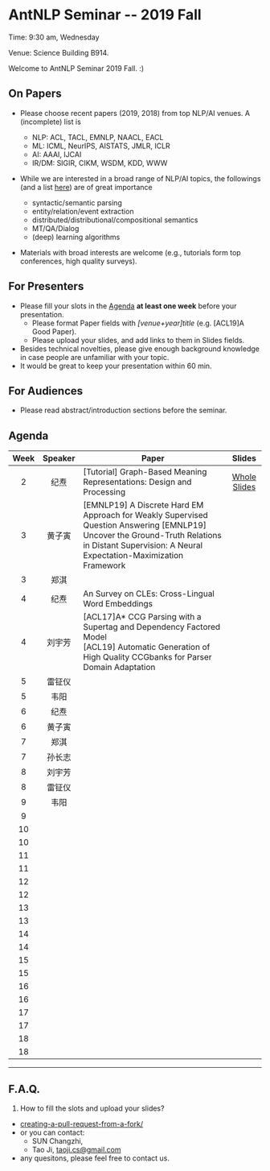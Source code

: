  # AntNLP Seminar -- 2019 Fall

Time: 9:30 am, Wednesday

Venue: Science Building B914.

Welcome to AntNLP Seminar 2019 Fall. :)

## On Papers

- Please choose recent papers (2019, 2018) from top NLP/AI venues. A (incomplete) list is
  - NLP: ACL, TACL, EMNLP, NAACL, EACL
  - ML:  ICML, NeurIPS, AISTATS, JMLR, ICLR
  - AI:  AAAI, IJCAI
  - IR/DM: SIGIR, CIKM, WSDM, KDD, WWW

- While we are interested in a broad range of NLP/AI topics, the followings (and a list [here](https://slack-files.com/T22T1UP8Q-F726RJERH-9a39cc3d9a)) are of great importance

  - syntactic/semantic parsing
  - entity/relation/event extraction
  - distributed/distributional/compositional semantics
  - MT/QA/Dialog
  - (deep) learning algorithms

- Materials with broad interests are welcome (e.g., tutorials form top conferences, high quality surveys).

## For Presenters

- Please fill your slots in the [Agenda](#agenda) **at least one week** before your presentation.
  - Please format Paper fields with *[venue+year]title* (e.g. [ACL19]A Good Paper).
  - Please upload your slides, and add links to them in Slides fields.
- Besides technical novelties, please give enough background knowledge in case people are unfamiliar with your topic.
- It would be great to keep your presentation within 60 min.

## For Audiences

- Please read abstract/introduction sections before the seminar.

## Agenda

Week   | Speaker   | Paper   | Slides
:---:  | :---: | --- | :---:
2      |  纪焘  | [Tutorial] Graph-Based Meaning Representations: Design and Processing  | [Whole Slides](https://github.com/cfmrp/tutorial/blob/master/slides.pdf)
3      | 黄子寅 |[EMNLP19] A Discrete Hard EM Approach for Weakly Supervised Question Answering  [EMNLP19] Uncover the Ground-Truth Relations in Distant Supervision: A Neural Expectation-Maximization Framework |
3      |  郑淇  |   |
4      |  纪焘  | An Survey on CLEs: Cross-Lingual Word Embeddings  |
4      | 刘宇芳 | [ACL17]A* CCG Parsing with a Supertag and Dependency Factored Model <br> [ACL19] Automatic Generation of High Quality CCGbanks for Parser Domain Adaptation  |
5      | 雷钲仪 |   |
5      |  韦阳  |   |
6      |  纪焘  |   |
6      | 黄子寅 |   |
7      |  郑淇 |   |
7      | 孙长志 |   |
8      | 刘宇芳 |   |
8      | 雷钲仪 |   |
9      |  韦阳  |   |
9      |  |   |
10     |  |   |
10     |  |   |
11     |  |   |
11     |  |   |
12     |  |   |
12     |  |   |
13     |  |   |
13     |  |   |
14     |  |   |
14     |  |   |
15     |  |   |
15     |  |   |
16     |  |   |
16     |  |   |
17     |  |   |
17     |  |   |
18     |  |   |
18     |  |   |

---
## F.A.Q.

1. How to fill the slots and upload your slides?
- [creating-a-pull-request-from-a-fork/](https://help.github.com/articles/creating-a-pull-request-from-a-fork/)
- or you can contact:
  - SUN  Changzhi,
  - Tao Ji, <taoji.cs@gmail.com>
- any quesitons, please feel free to contact us.
